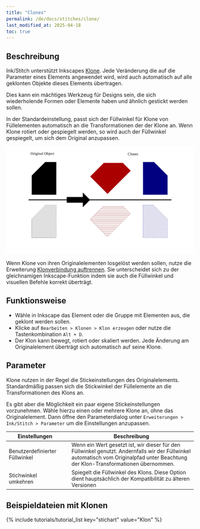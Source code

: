 ```yaml
---
title: "Clones"
permalink: /de/docs/stitches/clone/
last_modified_at: 2025-04-18
toc: true
---
```

## Beschreibung

Ink/Stitch unterstützt Inkscapes [Klone](https://inkscape-manuals.readthedocs.io/en/latest/cloning-objects.html).
Jede Veränderung die auf die Parameter eines Elements angewendet wird, wird auch automatisch auf alle geklonten Objekte dieses Elements übertragen.

Dies kann ein mächtiges Werkzeug für Designs sein, die sich wiederholende Formen oder Elemente haben und ähnlich gestickt werden sollen.

In der Standardeinstellung, passt sich der Füllwinkel für Klone von Füllelementen automatisch an die Transformationen der der Klone an.
Wenn Klone rotiert oder gespiegelt werden, so wird auch der Füllwinkel gespiegelt, um sich dem Original anzupassen.

![Clone fill angle example](/assets/images/docs/clone-fill-angle.svg)

Wenn Klone von ihren Originalelementen losgelöst werden sollen, nutze die Erweiterung [Klonverbindung auftrennen](/de/docs/edit/#klonverbindung-auftrennen).
Sie unterscheidet sich zu der gleichnamigen Inkscape-Funktion indem sie auch die Füllwinkel und visuellen Befehle korrekt überträgt.

## Funktionsweise

* Wähle in Inkscape das Element oder die Gruppe mit Elementen aus, die geklont werden sollen.
* Klicke auf `Bearbeiten > Klonen > Klon erzeugen` oder nutze die Tastenkombination `Alt + D`.
* Der Klon kann bewegt, rotiert oder skaliert werden. Jede Änderung am Originalelement überträgt sich automatisch auf seine Klone.

## Parameter

Klone nutzen in der Regel die Stickeinstellungen des Originalelements.
Standardmäßig passen sich die Stickwinkel der Füllelemente an die Transformationen des Klons an.

Es gibt aber die Möglichkeit ein paar eigene Stickeinstellungen vorzunehmen.
Wähle hierzu einen oder mehrere Klone an, ohne das Originalelement. Dann öffne den Parameterdialog unter `Erweiterungen > Ink/Stitch > Parameter` um die Einstellungen anzupassen.

Einstellungen||Beschreibung
---|---|---
Benutzerdefinierter Füllwinkel  ||Wenn ein Wert gesetzt ist, wir dieser für den Füllwinkel genutzt. Andernfalls wir der Füllwinkel automatisch vom Originalpfad unter Beachtung der Klon-Transformationen übernommen.
Stichwinkel umkehren            ||Spiegelt die Füllwinkel des Klons. Diese Option dient hauptsächlich der Kompatibilität zu älteren Versionen

## Beispieldateien mit Klonen

{% include tutorials/tutorial_list key="stichart" value="Klon" %}
